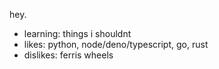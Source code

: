 hey.

- learning: things i shouldnt
- likes: python, node/deno/typescript, go, rust
- dislikes: ferris wheels
